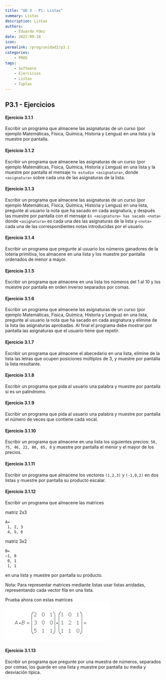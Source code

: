 ```yaml
---
title: "UD 3 - P1: Listas"
summary: Listas
description: Listas
authors:
    - Eduardo Fdez
date: 2022-09-18
icon: 
permalink: /prog/unidad2/p3.1
categories:
    - PROG
tags:
    - Software
    - Ejercicios
    - Listas
    - Tuplas
---
```

## P3.1 - Ejercicios

#### **Ejercicio 3.1.1**

Escribir un programa que almacene las asignaturas de un curso (por ejemplo Matemáticas, Física, Química, Historia y Lengua) en una lista y la muestre por pantalla.

<!--
[Solución](https://colab.research.google.com/github/asalber/aprendeconalf/blob/master/content/es/docencia/python/ejercicios/soluciones/listas-tuplas/ejercicio1.ipynb)
-->

#### **Ejercicio 3.1.2**

Escribir un programa que almacene las asignaturas de un curso (por ejemplo Matemáticas, Física, Química, Historia y Lengua) en una lista y la muestre por pantalla el mensaje `Yo estudio <asignatura>`, donde `<asignatura>` sobre cada una de las asignaturas de la lista.

<!--

[Solución](https://colab.research.google.com/github/asalber/aprendeconalf/blob/master/content/es/docencia/python/ejercicios/soluciones/listas-tuplas/ejercicio2.ipynb)
-->

#### **Ejercicio 3.1.3**

Escribir un programa que almacene las asignaturas de un curso (por ejemplo Matemáticas, Física, Química, Historia y Lengua) en una lista, pregunte al usuario la nota que ha sacado en cada asignatura, y después las muestre por pantalla con el mensaje `En <asignatura> has sacado <nota>` donde `<asignatura>` es cada una des las asignaturas de la lista y `<nota>` cada una de las correspondientes notas introducidas por el usuario.

<!--

[Solución](https://colab.research.google.com/github/asalber/aprendeconalf/blob/master/content/es/docencia/python/ejercicios/soluciones/listas-tuplas/ejercicio3.ipynb)
-->

#### **Ejercicio 3.1.4**

Escribir un programa que pregunte al usuario los números ganadores de la lotería primitiva, los almacene en una lista y los muestre por pantalla ordenados de menor a mayor.

<!--

[Solución](https://colab.research.google.com/github/asalber/aprendeconalf/blob/master/content/es/docencia/python/ejercicios/soluciones/listas-tuplas/ejercicio4.ipynb)
-->

#### **Ejercicio 3.1.5**

Escribir un programa que almacene en una lista los números del 1 al 10 y los muestre por pantalla en orden inverso separados por comas.

<!--

[Solución](https://colab.research.google.com/github/asalber/aprendeconalf/blob/master/content/es/docencia/python/ejercicios/soluciones/listas-tuplas/ejercicio5.ipynb)
-->

#### **Ejercicio 3.1.6**

Escribir un programa que almacene las asignaturas de un curso (por ejemplo Matemáticas, Física, Química, Historia y Lengua) en una lista, pregunte al usuario la nota que ha sacado en cada asignatura y elimine de la lista las asignaturas aprobadas. Al final el programa debe mostrar por pantalla las asignaturas que el usuario tiene que repetir.

<!--
[Solución](https://colab.research.google.com/github/asalber/aprendeconalf/blob/master/content/es/docencia/python/ejercicios/soluciones/listas-tuplas/ejercicio6.ipynb)
-->

#### **Ejercicio 3.1.7**

Escribir un programa que almacene el abecedario en una lista, elimine de la lista las letras que ocupen posiciones múltiplos de 3, y muestre por pantalla la lista resultante.

<!--
[Solución](https://colab.research.google.com/github/asalber/aprendeconalf/blob/master/content/es/docencia/python/ejercicios/soluciones/listas-tuplas/ejercicio7.ipynb)
-->

#### **Ejercicio 3.1.8**

Escribir un programa que pida al usuario una palabra y muestre por pantalla si es un palíndromo.

<!--
[Solución](https://colab.research.google.com/github/asalber/aprendeconalf/blob/master/content/es/docencia/python/ejercicios/soluciones/listas-tuplas/ejercicio8.ipynb)
-->

#### **Ejercicio 3.1.9**

Escribir un programa que pida al usuario una palabra y muestre por pantalla el número de veces que contiene cada vocal.

<!--
[Solución](https://colab.research.google.com/github/asalber/aprendeconalf/blob/master/content/es/docencia/python/ejercicios/soluciones/listas-tuplas/ejercicio9.ipynb)
-->

#### **Ejercicio 3.1.10**

Escribir un programa que almacene en una lista los siguientes precios: `50, 75, 46, 22, 80, 65, 8` y muestre por pantalla el menor y el mayor de los precios.

<!--
[Solución](https://colab.research.google.com/github/asalber/aprendeconalf/blob/master/content/es/docencia/python/ejercicios/soluciones/listas-tuplas/ejercicio10.ipynb)
-->

#### **Ejercicio 3.1.11**

Escribir un programa que almacene los vectores `(1,2,3)` y `(-1,0,2)` en dos listas y muestre por pantalla su producto escalar.

<!--
[Solución](https://colab.research.google.com/github/asalber/aprendeconalf/blob/master/content/es/docencia/python/ejercicios/soluciones/listas-tuplas/ejercicio11.ipynb)
-->

#### **Ejercicio 3.1.12**

Escribir un programa que almacene las matrices 

matriz 2x3
```
A=  
 1, 2, 3
 4, 5, 6
``` 

matriz 3x2
```
B=  
−1, 0    
 0, 1
 1, 1
``` 

en una lista y muestre por pantalla su producto.   

Nota: Para representar matrices mediante listas usar listas anidadas, representando cada vector fila en una lista.

Prueba ahora con estas matrices
![](./assets/matriz.png)


<!--

[Solución](https://colab.research.google.com/github/asalber/aprendeconalf/blob/master/content/es/docencia/python/ejercicios/soluciones/listas-tuplas/ejercicio12.ipynb)
-->

#### **Ejercicio 3.1.13**

Escribir un programa que pregunte por una muestra de números, separados por comas, los guarde en una lista y muestre por pantalla su media y desviación típica.

<!--
[Solución](https://colab.research.google.com/github/asalber/aprendeconalf/blob/master/content/es/docencia/python/ejercicios/soluciones/listas-tuplas/ejercicio13.ipynb)

-->
